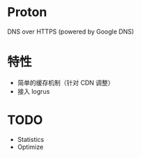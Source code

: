 # Proton

DNS over HTTPS (powered by Google DNS)


# 特性

* 简单的缓存机制（针对 CDN 调整）
* 接入 logrus

# TODO

* Statistics
* Optimize
